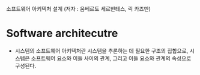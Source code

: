 소프트웨어 아키텍처 설계 (저자 : 움베르토 세르반테스, 릭 카즈만)

# Software architecutre
* 시스템의 소프트웨어 아키텍처란 시스템을 추론하는 데 필요한 구조의 집합으로, 시스템은 소프트웨어 요소와 이들 사이의 관계, 그리고 이들 요소와 관계의 속성으로 구성된다.
